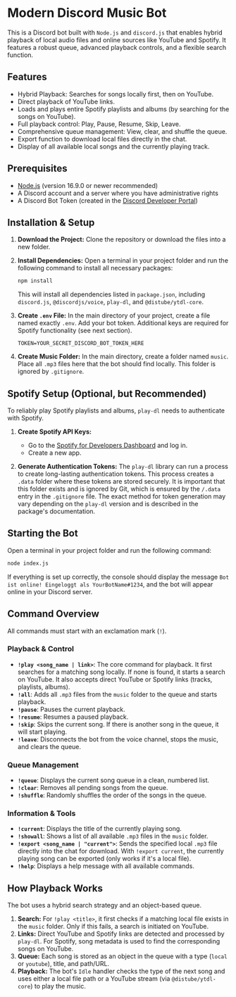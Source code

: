 # Modern Discord Music Bot

This is a Discord bot built with `Node.js` and `discord.js` that enables hybrid playback of local audio files and online sources like YouTube and Spotify. It features a robust queue, advanced playback controls, and a flexible search function.

## Features

- Hybrid Playback: Searches for songs locally first, then on YouTube.
- Direct playback of YouTube links.
- Loads and plays entire Spotify playlists and albums (by searching for the songs on YouTube).
- Full playback control: Play, Pause, Resume, Skip, Leave.
- Comprehensive queue management: View, clear, and shuffle the queue.
- Export function to download local files directly in the chat.
- Display of all available local songs and the currently playing track.

## Prerequisites

- [Node.js](https://nodejs.org/) (version 16.9.0 or newer recommended)
- A Discord account and a server where you have administrative rights
- A Discord Bot Token (created in the [Discord Developer Portal](https://discord.com/developers/applications))

## Installation & Setup

1.  **Download the Project:**
    Clone the repository or download the files into a new folder.

2.  **Install Dependencies:**
    Open a terminal in your project folder and run the following command to install all necessary packages:
    ```bash
    npm install
    ```
    This will install all dependencies listed in `package.json`, including `discord.js`, `@discordjs/voice`, `play-dl`, and `@distube/ytdl-core`.

3.  **Create `.env` File:**
    In the main directory of your project, create a file named exactly `.env`. Add your bot token. Additional keys are required for Spotify functionality (see next section).
    ```
    TOKEN=YOUR_SECRET_DISCORD_BOT_TOKEN_HERE
    ```

4.  **Create Music Folder:**
    In the main directory, create a folder named `music`. Place all `.mp3` files here that the bot should find locally. This folder is ignored by `.gitignore`.

## Spotify Setup (Optional, but Recommended)

To reliably play Spotify playlists and albums, `play-dl` needs to authenticate with Spotify.

1.  **Create Spotify API Keys:**
    - Go to the [Spotify for Developers Dashboard](https://developer.spotify.com/dashboard) and log in.
    - Create a new app.

2.  **Generate Authentication Tokens:**
    The `play-dl` library can run a process to create long-lasting authentication tokens. This process creates a `.data` folder where these tokens are stored securely. It is important that this folder exists and is ignored by Git, which is ensured by the `/.data` entry in the `.gitignore` file. The exact method for token generation may vary depending on the `play-dl` version and is described in the package's documentation.

## Starting the Bot

Open a terminal in your project folder and run the following command:

```bash
node index.js
```
If everything is set up correctly, the console should display the message `Bot ist online! Eingeloggt als YourBotName#1234`, and the bot will appear online in your Discord server.

## Command Overview

All commands must start with an exclamation mark (`!`).

### Playback & Control

-   **`!play <song_name | link>`**: The core command for playback. It first searches for a matching song locally. If none is found, it starts a search on YouTube. It also accepts direct YouTube or Spotify links (tracks, playlists, albums).
-   **`!all`**: Adds all `.mp3` files from the `music` folder to the queue and starts playback.
-   **`!pause`**: Pauses the current playback.
-   **`!resume`**: Resumes a paused playback.
-   **`!skip`**: Skips the current song. If there is another song in the queue, it will start playing.
-   **`!leave`**: Disconnects the bot from the voice channel, stops the music, and clears the queue.

### Queue Management

-   **`!queue`**: Displays the current song queue in a clean, numbered list.
-   **`!clear`**: Removes all pending songs from the queue.
-   **`!shuffle`**: Randomly shuffles the order of the songs in the queue.

### Information & Tools

-   **`!current`**: Displays the title of the currently playing song.
-   **`!showall`**: Shows a list of all available `.mp3` files in the `music` folder.
-   **`!export <song_name | "current">`**: Sends the specified local `.mp3` file directly into the chat for download. With `!export current`, the currently playing song can be exported (only works if it's a local file).
-   **`!help`**: Displays a help message with all available commands.

## How Playback Works

The bot uses a hybrid search strategy and an object-based queue.
1.  **Search:** For `!play <title>`, it first checks if a matching local file exists in the `music` folder. Only if this fails, a search is initiated on YouTube.
2.  **Links:** Direct YouTube and Spotify links are detected and processed by `play-dl`. For Spotify, song metadata is used to find the corresponding songs on YouTube.
3.  **Queue:** Each song is stored as an object in the queue with a type (`local` or `youtube`), title, and path/URL.
4.  **Playback:** The bot's `Idle` handler checks the type of the next song and uses either a local file path or a YouTube stream (via `@distube/ytdl-core`) to play the music.